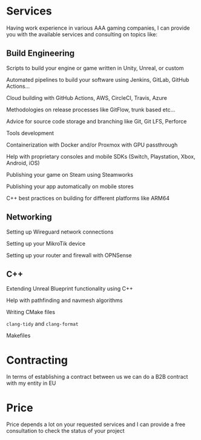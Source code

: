 # Services

Having work experience in various AAA gaming companies, I can provide you with the available services and consulting on topics like:

## Build Engineering

<i class="fa fa-scroll" aria-hidden="true"></i> Scripts to build your engine or game written in Unity, Unreal, or custom

<i class="fa-brands fa-jenkins" aria-hidden="true"></i> Automated pipelines to build your software using Jenkins, GitLab, 
GitHub Actions...

<i class="fa fa-amazon" aria-hidden="true"></i> Cloud building with GitHub Actions, AWS, CircleCI, Travis, Azure

<i class="fa fa-github" aria-hidden="true"></i> Methodologies on release processes like GitFlow, trunk based etc...

<i class="fa fa-git" aria-hidden="true"></i> Advice for source code storage and branching like Git, Git LFS, Perforce
  
<i class="fa fa-tools" aria-hidden="true"></i> Tools development

<i class="fa-brands fa-docker" aria-hidden="true"></i> Containerization with Docker and/or Proxmox with GPU passthrough
  
<i class="fa-brands fa-playstation" aria-hidden="true"></i> Help with proprietary consoles and mobile SDKs (Switch, Playstation, Xbox, Android, iOS)
  
<i class="fa fa-steam" aria-hidden="true"></i> Publishing your game on Steam using Steamworks

<i class="fa-brands fa-app-store-ios" aria-hidden="true"></i> Publishing your app automatically on mobile stores

<i class="fa fa-microchip" aria-hidden="true"></i> C++ best practices on building for different platforms like ARM64

## Networking

<i class="fa-solid fa-network-wired"></i> Setting up Wireguard network connections

<i class="fa-solid fa-server"></i> Setting up your MikroTik device

<i class="fa-solid fa-shield"></i> Setting up your router and firewall with OPNSense

## C++

Extending Unreal Blueprint functionality using C++

Help with pathfinding and navmesh algorithms

Writing CMake files

`clang-tidy` and `clang-format`

Makefiles

# Contracting

In terms of establishing a contract between us we can do a B2B contract with my entity in EU

# Price

Price depends a lot on your requested services and I can provide a free consultation to check the status of your project
